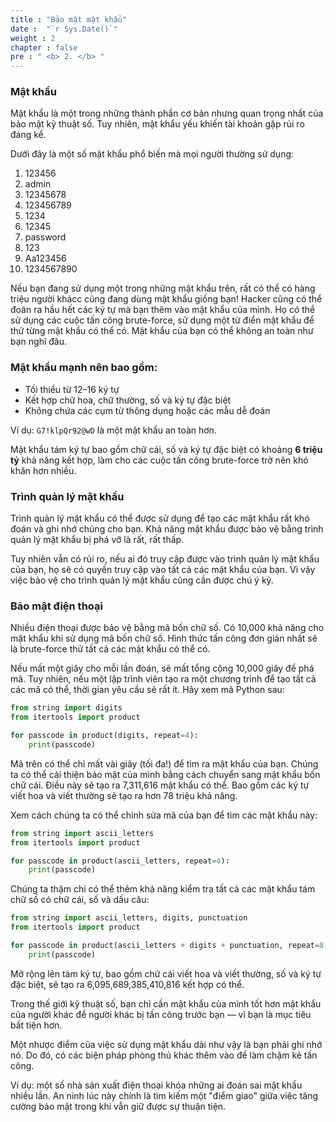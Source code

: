 ```yaml
---
title : "Bảo mật mật khẩu"
date :  "`r Sys.Date()`" 
weight : 2 
chapter : false
pre : " <b> 2. </b> "
---
```

### Mật khẩu

Mật khẩu là một trong những thành phần cơ bản nhưng quan trọng nhất của bảo mật kỹ thuật số. Tuy nhiên, mật khẩu yếu khiến tài khoản gặp rủi ro đáng kể.

Dưới đây là một số mật khẩu phổ biến mà mọi người thường sử dụng:

1. 123456
2. admin
3. 12345678
4. 123456789
5. 1234
6. 12345
7. password
8. 123
9. Aa123456
10. 1234567890

Nếu bạn đang sử dụng một trong những mật khẩu trên, rất có thể có hàng triệu người khácc cũng đang dùng mật khẩu giống bạn! Hacker cũng có thể đoán ra hầu hết các ký tự mà bạn thêm vào mật khẩu của mình. Họ có thể sử dụng các cuộc tấn công brute-force, sử dụng một từ điển mật khẩu để thử từng mật khẩu có thể có. Mật khẩu của bạn có thể không an toàn như bạn nghĩ đâu.

### Mật khẩu mạnh nên bao gồm:

- Tối thiểu từ 12–16 ký tự
- Kết hợp chữ hoa, chữ thường, số và ký tự đặc biệt
- Không chứa các cụm từ thông dụng hoặc các mẫu dễ đoán

Ví dụ: `G7!klpQr92@wD` là một mật khẩu an toàn hơn. 

Mật khẩu tám ký tự bao gồm chữ cái, số và ký tự đặc biệt có khoảng **6 triệu tỷ** khả năng kết hợp, làm cho các cuộc tấn công brute-force trở nên khó khăn hơn nhiều.

### Trình quản lý mật khẩu

Trình quản lý mật khẩu có thể được sử dụng để tạo các mật khẩu rất khó đoán và ghi nhớ chúng cho bạn. Khả năng mật khẩu được bảo vệ bằng trình quản lý mật khẩu bị phá vỡ là rất, rất thấp.

Tuy nhiên vẫn có rủi ro, nếu ai đó truy cập được vào trình quản lý mật khẩu của bạn, họ sẽ có quyền truy cập vào tất cả các mật khẩu của bạn. Vì vậy việc bảo vệ cho trình quản lý mật khẩu cũng cần được chú ý kỹ.

### Bảo mật điện thoại

Nhiều điện thoại được bảo vệ bằng mã bốn chữ số. Có 10,000 khả năng cho mật khẩu khi sử dụng mã bốn chữ số. Hình thức tấn công đơn giản nhất sẽ là brute-force thử tất cả các mật khẩu có thể có.

Nếu mất một giây cho mỗi lần đoán, sẽ mất tổng cộng 10,000 giây để phá mã. Tuy nhiên, nếu một lập trình viên tạo ra một chương trình để tạo tất cả các mã có thể, thời gian yêu cầu sẽ rất ít. Hãy xem mã Python sau:
```python
from string import digits
from itertools import product

for passcode in product(digits, repeat=4):
    print(passcode)
```

Mã trên có thể chỉ mất vài giây (tối đa!) để tìm ra mật khẩu của bạn. Chúng ta có thể cải thiện bảo mật của mình bằng cách chuyển sang mật khẩu bốn chữ cái. Điều này sẽ tạo ra 7,311,616 mật khẩu có thể. Bao gồm các ký tự viết hoa và viết thường sẽ tạo ra hơn 78 triệu khả năng.

Xem cách chúng ta có thể chỉnh sửa mã của bạn để tìm các mật khẩu này:
```python
from string import ascii_letters
from itertools import product

for passcode in product(ascii_letters, repeat=4):
    print(passcode)
```

Chúng ta thậm chí có thể thêm khả năng kiểm tra tất cả các mật khẩu tám chữ số có chữ cái, số và dấu câu:
```python
from string import ascii_letters, digits, punctuation
from itertools import product

for passcode in product(ascii_letters + digits + punctuation, repeat=8):
    print(passcode)
```

Mở rộng lên tám ký tự, bao gồm chữ cái viết hoa và viết thường, số và ký tự đặc biệt, sẽ tạo ra 6,095,689,385,410,816 kết hợp có thể.

Trong thế giới kỹ thuật số, bạn chỉ cần mật khẩu của mình tốt hơn mật khẩu của người khác để người khác bị tấn công trước bạn — vì bạn là mục tiêu bất tiện hơn.

Một nhược điểm của việc sử dụng mật khẩu dài như vậy là bạn phải ghi nhớ nó. Do đó, có các biện pháp phòng thủ khác thêm vào để làm chậm kẻ tấn công. 

Ví dụ: một số nhà sản xuất điện thoại khóa những ai đoán sai mật khẩu nhiều lần. An ninh lúc này chính là tìm kiếm một "điểm giao" giữa việc tăng cường bảo mật trong khi vẫn giữ được sự thuận tiện.

